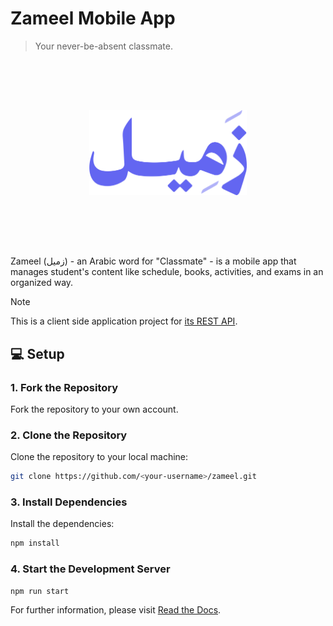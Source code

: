 # Zameel Mobile App

> Your never-be-absent classmate.

<p align="center">
  <img style="margin: 80px 0px" width="50%" src="./assets/logo.png" alt="Zameel Icon"/>
</p>

Zameel (زميل) - an Arabic word for "Classmate" - is a mobile app that manages student's content like schedule, books, activities, and exams in an organized way.

> [!NOTE]  
> This is a client side application project for [its REST API](https://github.com/Mahmood-Ahmed-Alqirshy/zameel-rest-api).

## 💻 Setup

### 1. Fork the Repository

Fork the repository to your own account.

### 2. Clone the Repository

Clone the repository to your local machine:

```sh
git clone https://github.com/<your-username>/zameel.git
```

### 3. Install Dependencies

Install the dependencies:

```sh
npm install
```

### 4. Start the Development Server

```sh
npm run start
```

For further information, please visit [Read the Docs](https://khateeboveskey.github.io/zameel-docs/).

